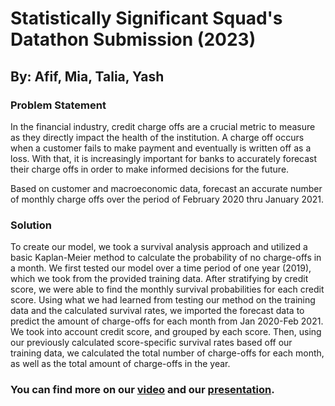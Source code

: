 # Statistically Significant Squad's Datathon Submission (2023)
## By: Afif, Mia, Talia, Yash
### Problem Statement

In the financial industry, credit charge offs are a crucial metric to measure as they directly impact the health of the institution. A charge off occurs when a customer fails to make payment and eventually is written off as a loss. With that, it is increasingly important for banks to accurately forecast their charge offs in order to make informed decisions for the future.

Based on customer and macroeconomic data, forecast an accurate number of monthly charge offs over the period of February 2020 thru January 2021.

### Solution

To create our model, we took a survival analysis approach and utilized a basic Kaplan-Meier method to calculate the probability of no charge-offs in a month. We first tested our model over a time period of one year (2019), which we took from the provided training data. After stratifying by credit score, we were able to find the monthly survival probabilities for each credit score. Using what we had learned from testing our method on the training data and the calculated survival rates, we imported the forecast data to predict the amount of charge-offs for each month from Jan 2020-Feb 2021. We took into account credit score, and grouped by each score. Then, using our previously calculated score-specific survival rates based off our training data, we calculated the total number of charge-offs for each month, as well as the total amount of charge-offs in the year. 

### You can find more on our [video](https://youtu.be/cEjOnVio77I) and our [presentation](https://docs.google.com/presentation/d/1YLJwrh1emreDT9Y2ZghzMV_a2FkhC2q668_Oh5PBX_c/edit?usp=sharing).